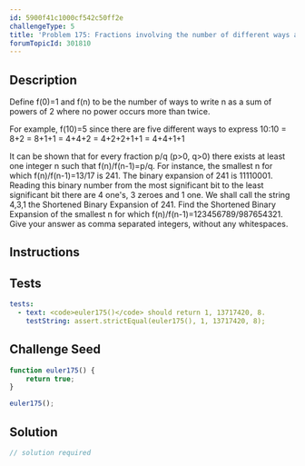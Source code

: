 ```yaml
---
id: 5900f41c1000cf542c50ff2e
challengeType: 5
title: 'Problem 175: Fractions involving the number of different ways a number can be expressed as a sum of powers of 2'
forumTopicId: 301810
---
```


## Description
<section id='description'>
Define f(0)=1 and f(n) to be the number of ways to write n as a sum of powers of 2 where no power occurs more than twice.

For example, f(10)=5 since there are five different ways to express 10:10 = 8+2 = 8+1+1 = 4+4+2 = 4+2+2+1+1 = 4+4+1+1

It can be shown that for every fraction p/q (p>0, q>0) there exists at least one integer n such that f(n)/f(n-1)=p/q.
For instance, the smallest n for which f(n)/f(n-1)=13/17 is 241.
The binary expansion of 241 is 11110001.
Reading this binary number from the most significant bit to the least significant bit there are 4 one's, 3 zeroes and 1 one. We shall call the string 4,3,1 the Shortened Binary Expansion of 241.
Find the Shortened Binary Expansion of the smallest n for which f(n)/f(n-1)=123456789/987654321.
Give your answer as comma separated integers, without any whitespaces.
</section>

## Instructions
<section id='instructions'>

</section>

## Tests
<section id='tests'>

```yml
tests:
  - text: <code>euler175()</code> should return 1, 13717420, 8.
    testString: assert.strictEqual(euler175(), 1, 13717420, 8);

```

</section>

## Challenge Seed
<section id='challengeSeed'>

<div id='js-seed'>

```js
function euler175() {
    return true;
}

euler175();
```

</div>



</section>

## Solution
<section id='solution'>

```js
// solution required
```

</section>
